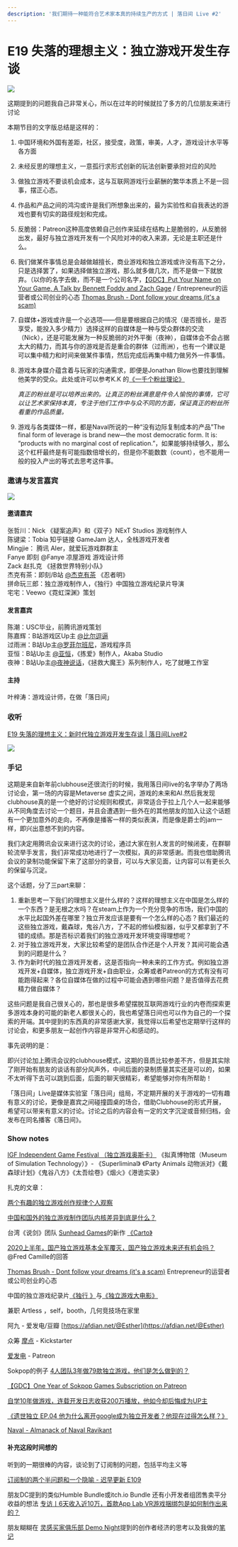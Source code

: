 ```yaml
---
description: '我们期待一种能符合艺术家本真的持续生产的方式 | 落日间 Live #2'
---
```


# E19 失落的理想主义：独立游戏开发生存谈

![](https://sunset-1303964997.cos.ap-shanghai.myqcloud.com/Images/E19/cover_podcast_19.png)

这期提到的问题我自己非常关心，所以在过年的时候就拉了多方的几位朋友来进行讨论

本期节目的文字版总结是这样的：

1. 中国环境和外国有差距，社区，接受度，政策，审美，人才，游戏设计水平等各方面
2. 未经反思的理想主义，一意孤行求形式创新的玩法创新要承担对应的风险
3. 做独立游戏不要谈机会成本，这与互联网游戏行业薪酬的繁华本质上不是一回事，摆正心态。
4. 作品和产品之间的鸿沟或许是我们所想象出来的，最为实验性和自我表达的游戏也要有切实的路径规划和完成。
5. 反脆弱：Patreon这种高度依赖自己创作来延续在结构上是脆弱的，从反脆弱出发，最好与独立游戏开发有一个风险对冲的收入来源，无论是主职还是什么。
6. 我们做某件事情总是会越做越擅长，商业游戏和独立游戏或许没有高下之分，只是选择罢了，如果选择做独立游戏，那么就多做几次，而不是做一下就放弃。（以你的名字去做，而不是一个公司名字，[【GDC】Put Your Name on Your Game, A Talk by Bennett Foddy and Zach Gage](https://www.youtube.com/watch?v=N4UFC0y1tY0&feature=youtu.be) / Entrepreneur的运营者或公司创业的心态 [Thomas Brush - Dont follow your dreams \(it's a scam\)](https://www.youtube.com/watch?v=5mILj0an-wI)
7. 自媒体+游戏或许是一个必选项——但是要根据自己的情况（是否擅长，是否享受，能投入多少精力）选择这样的自媒体是一种与受众群体的交流（Nick），还是可能发展为一种反脆弱的对外平衡（夜神），自媒体会不会占据太大的精力，而其与你的游戏是否是重合的群体（过雨洲），也有一个建议是可以集中精力和时间来做某件事情，然后完成后再集中精力做另外一件事情。
8. 游戏本身媒介蕴含着与玩家的沟通需求，即便是Jonathan Blow也要找到理解他美学的受众。此处或许可以参考K.K 的[《一千个粉丝理论》](https://kk.org/thetechnium/1000-true-fans/)

   _真正的粉丝是可以培养出来的。让真正的粉丝满意是件令人愉悦的事情，它可以让艺术家保持本真，专注于他们工作中与众不同的方面，保证真正的粉丝所看重的作品质量。_

9. 游戏与各类媒体一样，都是Naval所说的一种“没有边际复制成本的产品”The final form of leverage is brand new—the most democratic form. It is: “products with no marginal cost of replication.”，如果能够持续够久，那么这个杠杆最终是有可能指数倍增长的，但是你不能数数（count），也不能用一般的投入产出的等式去思考这件事。

### 邀请与发言嘉宾

![](https://sunset-1303964997.cos.ap-shanghai.myqcloud.com/Images/E19/sunsetlive2.png)

#### 邀请嘉宾

张哲川：Nick 《疑案追声》和《双子》NExT Studios 游戏制作人   
陈键梁：Tobia 知乎链接 GameJam 达人，全栈游戏开发者   
Mingjie： 腾讯 AIer，就爱玩游戏群群主   
Fanye 即刻 @Fanye 凉屋游戏 游戏设计师   
Zack 赵扎克 《拯救世界特别小队》   
杰克有茶：即刻/B站 [@杰克有茶](https://space.bilibili.com/8911717) 《忍者明》   
拼命玩三郎：独立游戏制作人，《独行》中国独立游戏纪录片导演   
宅宅：Veewo《霓虹深渊》策划

#### 发言嘉宾

陈潮：USC毕业，前腾讯游戏策划   
陈嘉辉：B站游戏区Up主 [@比尔逗逼](https://space.bilibili.com/2313091)   
过雨洲：B站Up主[@罗菲尔班尼](https://space.bilibili.com/3812325/)，游戏程序员   
亚恒：B站Up主 [@亚恒](https://space.bilibili.com/31078113%20)，《拣爱》制作人，Akaba Studio   
夜神：B站Up主[@夜神说话](https://space.bilibili.com/15105608)，《拯救大魔王》系列制作人，吃了就睡工作室

#### 主持

叶梓涛：游戏设计师，在做「落日间」



### 收听

[E19 失落的理想主义：新时代独立游戏开发生存谈 \| 落日间Live\#2](https://www.xiaoyuzhoufm.com/episode/6033d77263aef85524e01fb3?s=eyJ1IjogIjVlYmNkNzkwMjFhYzg1ODA0MTJiNzcxMCJ9)

![](https://sunset-1303964997.cos.ap-shanghai.myqcloud.com/Images/E19/e19_qrcode.png)

### 手记

这期是来自新年前clubhouse还很流行的时候，我用落日间live的名字举办了两场讨论会，第一场的内容是Metaverse 虚实之间，游戏的未来和AI.然后我发现clubhouse真的是一个绝好的讨论规则和模式，非常适合于拉上几个人一起来能够从不同角度去讨论一个题目，并且会遭遇到一些外在的其他朋友的加入让这个话题有一个更加意外的走向，不再像是播客一样的类似表演，而是像是爵士的jam一样，即兴出意想不到的内容。

我们决定用腾讯会议来进行这次的讨论，通过大家在别人发言的时候闭麦，在群聊轮流举手发言，我们非常成功地进行了一次模拟，真的非常感谢。而我也借助腾讯会议的录制功能保留下来了这部分的录音，可以与大家见面，让内容可以有更长久的保留与沉淀。

这个话题，分了三part来聊：

1. 重新思考一下我们的理想主义是什么样的？这样的理想主义在中国是怎么样的一个东西？是无根之水吗？在steam上作为一个充分竞争的市场，我们中国的水平比起国外差在哪里？独立开发应该是要有一个怎么样的心态？我们最近的这些独立游戏，戴森球，鬼谷八方，了不起的修仙模拟器，似乎又都拿到了不错的成绩。那是否标识着我们的独立游戏开发环境变得理想呢？
2. 对于独立游戏开发，大家比较希望的是团队合作还是个人开发？其间可能会遇到的问题是什么？
3. 作为新时代的独立游戏开发者，这是否指向一种未来的工作方式。例如独立游戏开发+自媒体，独立游戏开发+自由职业，众筹或者Patreon的方式有没有可能跑得起来？各位自媒体在做的过程中可能会遇到哪些问题？是否值得去花费精力做自媒体？

这些问题是我自己很关心的，那也是很多希望摆脱互联网游戏行业的内卷而探索更多游戏本身的可能的新老人都很关心的，我也希望落日间也可以作为自己的一个探索的开端。其中提到的东西真的非常感谢大家，我觉得以后希望也定期举行这样的讨论会，和更多朋友一起创作内容是非常开心和感动的。

事先说明的是：

即兴讨论加上腾讯会议的clubhouse模式，这期的音质比较参差不齐，但是其实除了刚开始有朋友的谈话有部分风声外，中间后面的录制质量其实还是可以的，如果不太听得下去可以跳到后面，后面的聊天很精彩，希望能够对你有所帮助！

 「落日间」Live是媒体实验室「落日间」组局，不定期开展的关于游戏的一切有趣有意义的讨论，更像是嘉宾之间碰撞圆桌的场合，借助Clubhouse的形式开展，希望可以带来有意义的讨论。讨论之后的内容会有一定的文字沉淀或音频归档，会发布在同名播客《落日间》。

### Show notes

[IGF Independent Game Festival （独立游戏奥斯卡）](http://www.igf.com/) 《拟真博物馆（Museum of Simulation Technology）》- 《Superliminal》 《Party Animals 动物派对》《戴森球计划》《鬼谷八方》《太吾绘卷》《烟火》《港诡实录》

扎克的文章：

[两个有趣的独立游戏创作规律个人观察](https://zhuanlan.zhihu.com/p/299642103)

[中国和国外的独立游戏制作团队内核差异到底是什么？](https://www.zhihu.com/question/307210745/answer/575252885)

台湾《说剑》团队 [Sunhead Games](https://store.steampowered.com/search/?developer=Sunhead%20Games&snr=1_5_9__2000)的新作 [《Carto》](https://store.steampowered.com/app/1172450/Carto/)

[2020上半年，国产独立游戏基本全军覆灭，国产独立游戏未来还有机会吗？](https://www.zhihu.com/question/403553863/answer/1314980613) @Fred Camille的回答

[Thomas Brush - Dont follow your dreams \(it's a scam\)](https://www.youtube.com/watch?v=5mILj0an-wI) Entrepreneur的运营者或公司创业的心态

中国的独立游戏纪录片[《独行 》](https://movie.douban.com/subject/30290809/)与[《独立游戏大电影》](https://movie.douban.com/subject/7015793/)

兼职 Artless ，self，booth，几何竞技场在家里

阿九 - 爱发电/豆瓣 [https://afdian.net/@Esther](https://afdian.net/@Esther)

众筹 [摩点](https://www.modian.com/) - Kickstarter

[爱发电](https://afdian.net/@sunset_studio) - Patreon

Sokpop的例子 [4人团队3年做79款独立游戏，他们是怎么做到的？](https://mp.weixin.qq.com/s/YzV6SZO510umxKUM-fz3Gw)

[【GDC】One Year of Sokpop Games Subscription on Patreon](https://www.youtube.com/watch?v=7c2lYRWNxyY)

[自学10年做游戏，连载开发日志收获200万播放，他如今却后悔成为UP主](https://mp.weixin.qq.com/s/ygltU3zgAiWMK8CSjKicIA)

[《遗世独立 EP.04 他为什么离开google成为独立开发者？他现在过得怎么样？》](https://www.xiaoyuzhoufm.com/episode/5fcf60bedee9c1e16d9bc4c8?s=eyJ1IjogIjVlYmNkNzkwMjFhYzg1ODA0MTJiNzcxMCJ9)

[Naval - Almanack of Naval Ravikant](https://www.navalmanack.com/almanack-of-naval-ravikant/table-of-contents)



#### 补充这段时间想的

听到的一期很棒的内容，谈论到了订阅制的问题，包括平均主义等

[订阅制的两个半问题和一个隐喻 - 迟早更新 E109](https://podcast.weareones.com/109)

朋友DC提到的类似Humble Bundle或itch.io Bundle 还有小开发者组团售卖平分收益的想法 [专访丨6天收入近10万，首款App Lab VR游戏捆绑包是如何制作出来的？](https://mp.weixin.qq.com/s/kR8_ZjUViEGCdiNRfaTVUQ)

朋友糊糊在 [灵感买家俱乐部 Demo Night](https://club.q24.io/party025-review/)提到的创作者经济的思考以及我做的[笔记](https://web.okjike.com/originalPost/606a9e32111a4f001827ccb9)  


